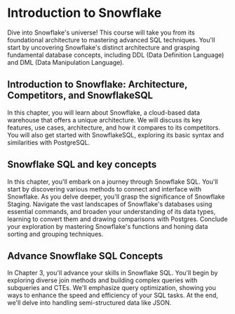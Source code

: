 # Introduction to Snowflake
Dive into Snowflake's universe! This course will take you from its foundational architecture to mastering advanced SQL techniques. You'll start by uncovering Snowflake's distinct architecture and grasping fundamental database concepts, including DDL (Data Definition Language) and DML (Data Manipulation Language).

## Introduction to Snowflake: Architecture, Competitors, and SnowflakeSQL
In this chapter, you will learn about Snowflake, a cloud-based data warehouse that offers a unique architecture. We will discuss its key features, use cases, architecture, and how it compares to its competitors. You will also get started with SnowflakeSQL, exploring its basic syntax and similarities with PostgreSQL.

## Snowflake SQL and key concepts
In this chapter, you'll embark on a journey through Snowflake SQL. You'll start by discovering various methods to connect and interface with Snowflake. As you delve deeper, you'll grasp the significance of Snowflake Staging. Navigate the vast landscapes of Snowflake's databases using essential commands, and broaden your understanding of its data types, learning to convert them and drawing comparisons with Postgres. Conclude your exploration by mastering Snowflake's functions and honing data sorting and grouping techniques.

## Advance Snowflake SQL Concepts
In Chapter 3, you'll advance your skills in Snowflake SQL. You'll begin by exploring diverse join methods and building complex queries with subqueries and CTEs. We'll emphasize query optimization, showing you ways to enhance the speed and efficiency of your SQL tasks. At the end, we'll delve into handling semi-structured data like JSON.